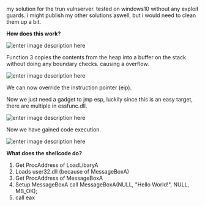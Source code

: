 my solution for the trun vulnserver. tested on windows10 without any exploit guards. 
i might publish my other solutions aswell, but i would need to clean them up a bit.

**How does this work?**

![enter image description here](https://i.imgur.com/tivxflY.png)

Function 3 copies the contents from the heap into a buffer on the stack without doing any boundary checks. causing a overflow. 

![enter image description here](https://i.imgur.com/DyKUWBC.png)

We can now override the instruction pointer (eip).

Now we just need a gadget to jmp esp, luckily since this is an easy target, there are multiple in essfunc.dll. 

![enter image description here](https://i.imgur.com/yMJ8gtC.png)

Now we have gained code execution.

![enter image description here](https://i.imgur.com/7acExSH.png)

**What does the shellcode do?**

 1. Get ProcAddress of LoadLibaryA
 2. Loads user32.dll (because of MessageBoxA)
 3. Get ProcAddress of MessageBoxA
 4. Setup MessageBoxA call MessageBoxA(NULL, "Hello World!", NULL, MB_OK);
 5. call eax

